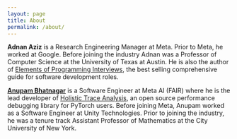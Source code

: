 ```yaml
---
layout: page
title: About
permalink: /about/
---
```


__Adnan Aziz__ is a Research Engineering Manager at Meta. Prior to Meta, he worked at Google. Before
joining the industry Adnan was a Professor of Computer Science at the University of Texas at Austin.
He is also the author of [Elements of Programming
Interviews](https://www.amazon.com/Elements-Programming-Interviews-Python-Insiders/dp/1537713949/ref=sr_1_1?crid=2M0MJ9CIU2OVA&keywords=Elements+of+Programming+Interviews&qid=1673754358&s=books&sprefix=elements+of+programming+interviews%2Cstripbooks%2C127&sr=1-1),
the best selling comprehensive guide for software development roles.

[__Anupam Bhatnagar__](http://www.anupamb.com) is a Software Engineer at Meta AI (FAIR) where he is
the lead developer of [Holistic Trace
Analysis](https://github.com/facebookresearch/HolisticTraceAnalysis), an open source performance
debugging library for PyTorch users. Before joining Meta, Anupam worked as a Software Engineer at
Unity Technologies. Prior to joining the industry, he was a tenure track Assistant Professor of
Mathematics at the City University of New York.
